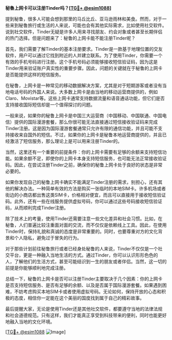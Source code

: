 **秘魯上网卡可以注册Tinder吗？[[TG💪+ @esim1088](https://t.me/s/esim1088)]**

提到秘鲁，很多人可能会想到那里的马丘比丘、亚马逊雨林和美食。然而，对于一些来到秘鲁旅行或生活的人来说，可能也会有其他实际需求，比如使用社交软件。说到社交软件，Tinder无疑是许多人用来寻找朋友、约会对象或者甚至长期伴侣的热门选择。但是问题来了：秘鲁的上网卡能不能注册Tinder呢？

首先，我们需要了解Tinder的基本注册要求。Tinder是一款基于地理位置的交友软件，用户可以通过它找到附近的人并建立联系。为了使用Tinder，你需要一个有效的手机号码进行注册。这个手机号码必须能够接收短信验证码，因为这是Tinder用来验证账户真实性的重要步骤。因此，问题的关键就在于秘鲁的上网卡是否能提供这样的短信服务。

在秘鲁，上网卡是一种常见的移动数据解决方案，尤其是对于短期游客或者没有当地电话号码的外国人来说。大多数上网卡是由当地的移动运营商提供的，例如Claro、Movistar等。这些上网卡通常支持数据流量和语音通话功能，但它们是否支持接收国际短信却是一个值得探讨的问题。

一般来说，如果你的秘鲁上网卡是中国三大运营商（中国移动、中国联通、中国电信）提供的国际漫游套餐，那么你很可能无法直接通过短信接收验证码来完成Tinder注册。这是因为国际漫游套餐通常只允许有限的通信功能，并且可能不支持接收来自国外的短信。不过，如果你的上网卡是秘鲁本地运营商提供的，并且已经激活了短信服务，那么理论上是可以用来注册Tinder的。

当然，这里还有一个重要的前提条件：你的上网卡需要有足够的余额来支持短信功能。如果余额不足，即使你的上网卡本身支持短信服务，也可能无法正常接收验证码。因此，在尝试注册Tinder之前，确保你的秘鲁上网卡处于良好的状态是非常必要的。

如果你发现自己的秘鲁上网卡确实不能满足Tinder注册的需求，别担心，还有其他的解决办法。一种简单有效的方法是购买一张临时的本地SIM卡。许多机场或者街边的小商店都出售这类SIM卡，价格相对便宜，而且可以直接用于接收短信验证码。此外，还有一些在线服务提供虚拟号码，你可以通过这些号码接收短信验证码，从而顺利完成Tinder注册。

除了技术上的考量，使用Tinder还需要注意一些文化差异和社会习惯。比如，在秘鲁，人们普遍比较注重面对面的交流，而不仅仅是依赖线上工具。因此，在使用Tinder时，保持礼貌和真诚的态度是非常重要的。同时，也要尊重对方的文化背景和个人隐私，避免过于冒失的行为。

对于那些计划前往秘鲁旅行或者已经身处秘鲁的人来说，Tinder不仅仅是一个社交平台，更是一种融入当地生活的方式。通过Tinder，你可以认识形形色色的人，了解他们的生活方式，甚至可能结识到一生的朋友或者伴侣。当然，这一切的前提是你能够顺利地完成注册。

总结一下，秘鲁的上网卡是否可以注册Tinder主要取决于几个因素：你的上网卡是否支持短信服务、是否有足够的余额、以及是否属于国际漫游套餐。如果遇到困难，不妨考虑购买本地SIM卡或者使用虚拟号码。无论如何，保持开放的心态和积极的态度，相信你一定能在这个美丽的国度找到属于自己的精彩故事。

最后提醒大家，无论是使用Tinder还是其他社交软件，都要遵守当地的法律法规和社会道德规范。只有这样，我们才能真正享受到科技带来的便利，同时也能更好地融入当地的文化环境。

[[TG💪+ @esim1088](https://t.me/s/esim1088) ![Image](https://i.postimg.cc/4NQfJmqS/Snipaste-2025-05-13-00-14-12.png)]